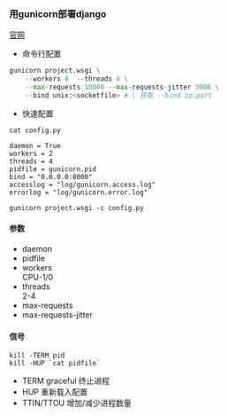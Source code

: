 ### 用gunicorn部署django
[官网](https://docs.gunicorn.org/en/latest/signals.html)

* 命令行配置
```python
gunicorn project.wsgi \
    --workers 8  --threads 4 \
    --max-requests 10000 --max-requests-jitter 3000 \
    --bind unix:<socketfile> # \ 获取 --bind ip:port
```

* 快速配置
```
cat config.py

daemon = True
workers = 2
threads = 4
pidfile = gunicorn.pid
bind = "0.0.0.0:8000"
accesslog = "log/gunicorn.access.log"
errorlog = "log/gunicorn.error.log"

gunicorn project.wsgi -c config.py
```

#### 参数
* daemon
* pidfile  
* workers  
CPU-1/0  
* threads  
2-4  
* max-requests
* max-requests-jitter

#### 信号
```shell
kill -TERM pid
kill -HUP `cat pidfile`
```
* TERM
graceful 终止进程
* HUP
重新载入配置
* TTIN/TTOU
增加/减少进程数量
